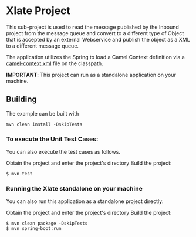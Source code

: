 # Xlate Project

This sub-project is used to read the message published by the Inbound project from the message queue and convert to a different type of Object that is accepted by an external Webservice and publish the object as a XML to a different message queue.

The application utilizes the Spring to load a Camel Context definition via a [camel-context.xml](src/main/resources/spring/camel-context.xml) file on the classpath.

**IMPORTANT**: This project can run as a standalone application on your machine. 

## Building

The example can be built with

    mvn clean install -DskipTests

### To execute the Unit Test Cases:

You can also execute the test cases as follows.

Obtain the project and enter the project's directory
Build the project:

```
$ mvn test
```



### Running the Xlate standalone on your machine

You can also run this application as a standalone project directly:

Obtain the project and enter the project's directory
Build the project:

```
$ mvn clean package -DskipTests
$ mvn spring-boot:run 
```
